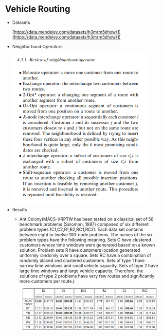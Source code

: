 # Vehicle Routing

* Datasets

  [https://data.mendeley.com/datasets/h3mrm5dhxw/1](https://data.mendeley.com/datasets/h3mrm5dhxw/1)

* Neighborhood Operators
  
  ![./Figures/Neighborhood_Operators](./Figures/neighborhood_operators.png)


* Results

  * Ant Colony(MACS-VRPTW has been tested on a classical set of 56 benchmark problems
    (Solomon, 1987) composed of six different problem types (C1,C2,R1,R2,RC1,RC2).
    Each data set contains between eight to twelve 100-node problems. The names
    of the six problem types have the following meaning. Sets C have clustered
    customers whose time windows were generated based on a known solution.
    Problem sets R have customers location generated uniformly randomly over
    a square. Sets RC have a combination of randomly placed and clustered customers.
    Sets of type 1 have narrow time windows and small vehicle capacity. Sets
    of type 2 have large time windows and large vehicle capacity. Therefore,
    the solutions of type 2 problems have very few routes and significantly
    more customers per route.)


    ![./Figures/antcolony](./Figures/results_ant_colony.png)
